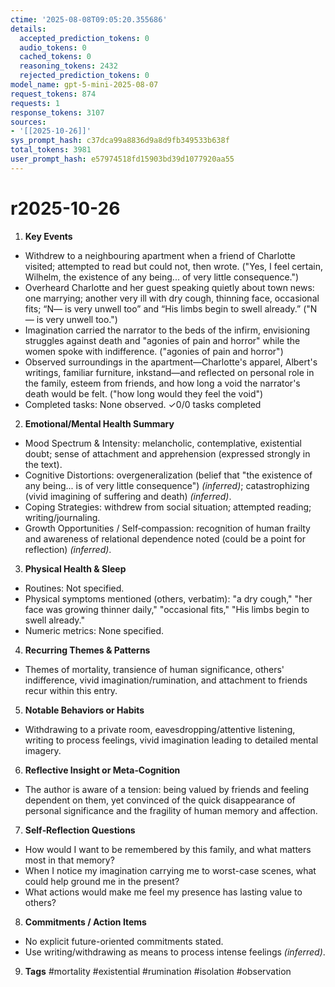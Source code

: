 ```yaml
---
ctime: '2025-08-08T09:05:20.355686'
details:
  accepted_prediction_tokens: 0
  audio_tokens: 0
  cached_tokens: 0
  reasoning_tokens: 2432
  rejected_prediction_tokens: 0
model_name: gpt-5-mini-2025-08-07
request_tokens: 874
requests: 1
response_tokens: 3107
sources:
- '[[2025-10-26]]'
sys_prompt_hash: c37dca99a8836d9a8d9fb349533b638f
total_tokens: 3981
user_prompt_hash: e57974518fd15903bd39d1077920aa55
---
```

# r2025-10-26

1. **Key Events**
- Withdrew to a neighbouring apartment when a friend of Charlotte visited; attempted to read but could not, then wrote. ("Yes, I feel certain, Wilhelm, the existence of any being... of very little consequence.")
- Overheard Charlotte and her guest speaking quietly about town news: one marrying; another very ill with dry cough, thinning face, occasional fits; “N— is very unwell too” and “His limbs begin to swell already.” ("N— is very unwell too.")
- Imagination carried the narrator to the beds of the infirm, envisioning struggles against death and "agonies of pain and horror" while the women spoke with indifference. ("agonies of pain and horror")
- Observed surroundings in the apartment—Charlotte's apparel, Albert's writings, familiar furniture, inkstand—and reflected on personal role in the family, esteem from friends, and how long a void the narrator's death would be felt. ("how long would they feel the void")
- Completed tasks: None observed.
✓0/0 tasks completed

2. **Emotional/Mental Health Summary**
- Mood Spectrum & Intensity: melancholic, contemplative, existential doubt; sense of attachment and apprehension (expressed strongly in the text).
- Cognitive Distortions: overgeneralization (belief that "the existence of any being... is of very little consequence") *(inferred)*; catastrophizing (vivid imagining of suffering and death) *(inferred)*.
- Coping Strategies: withdrew from social situation; attempted reading; writing/journaling.
- Growth Opportunities / Self‑compassion: recognition of human frailty and awareness of relational dependence noted (could be a point for reflection) *(inferred)*.

3. **Physical Health & Sleep**
- Routines: Not specified.
- Physical symptoms mentioned (others, verbatim): "a dry cough," "her face was growing thinner daily," "occasional fits," "His limbs begin to swell already."
- Numeric metrics: None specified.

4. **Recurring Themes & Patterns**
- Themes of mortality, transience of human significance, others' indifference, vivid imagination/rumination, and attachment to friends recur within this entry.

5. **Notable Behaviors or Habits**
- Withdrawing to a private room, eavesdropping/attentive listening, writing to process feelings, vivid imagination leading to detailed mental imagery.

6. **Reflective Insight or Meta‑Cognition**
- The author is aware of a tension: being valued by friends and feeling dependent on them, yet convinced of the quick disappearance of personal significance and the fragility of human memory and affection.

7. **Self‑Reflection Questions**
- How would I want to be remembered by this family, and what matters most in that memory?
- When I notice my imagination carrying me to worst-case scenes, what could help ground me in the present?
- What actions would make me feel my presence has lasting value to others?

8. **Commitments / Action Items**
- No explicit future-oriented commitments stated.
- Use writing/withdrawing as means to process intense feelings *(inferred)*.

9. **Tags**
#mortality #existential #rumination #isolation #observation